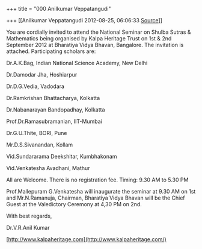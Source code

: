 +++
title = "000 Anilkumar Veppatangudi"

+++
[[Anilkumar Veppatangudi	2012-08-25, 06:06:33 [Source](https://groups.google.com/g/samskrita/c/PeND2GB9hmU)]]



You are cordially invited to attend the National Seminar on Shulba Sutras & Mathematics being organised by Kalpa Heritage Trust on 1st & 2nd September 2012 at Bharatiya Vidya Bhavan, Bangalore. The invitation is attached. Participating scholars are:

Dr.A.K.Bag, Indian National Science Academy, New Delhi

Dr.Damodar Jha, Hoshiarpur

Dr.D.G.Vedia, Vadodara

Dr.Ramkrishan Bhattacharya, Kolkatta

Dr.Nabanarayan Bandopadhay, Kolkatta

Prof.Dr.Ramasubramanian, IIT-Mumbai

Dr.G.U.Thite, BORI, Pune

Mr.D.S.Sivanandan, Kollam

Vid.Sundararama Deekshitar, Kumbhakonam

Vid.Venkatesha Avadhani, Mathur

All are Welcome. There is no registration fee. Timing: 9.30 AM to 5.30 PM

Prof.Mallepuram G.Venkatesha will inaugurate the seminar at 9.30 AM on 1st and Mr.N.Ramanuja, Chairman, Bharatiya Vidya Bhavan will be the Chief Guest at the Valedictory Ceremony at 4,30 PM on 2nd.

With best regards,

Dr.V.R.Anil Kumar

[http://www.kalpaheritage.com](http://www.kalpaheritage.com/)

  

